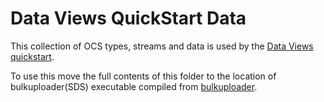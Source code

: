 # Data Views QuickStart Data

This collection of OCS types, streams and data is used by the [Data Views quickstart](https://ocs-docs.osisoft.com/Documentation/DataViews/Introduction_Define_a_Data_View.html).  

To use this move the full contents of this folder to the location of bulkuploader(SDS) executable compiled from [bulkuploader](https://github.com/osisoft/OSI-Samples-OCS/tree/master/advanced_samples/BulkUpload/DotNet).
